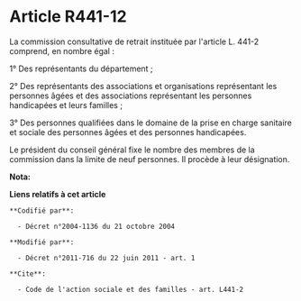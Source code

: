 # Article R441-12

La commission consultative de retrait instituée par l'article L. 441-2 comprend, en nombre égal : 

1° Des représentants du département ; 

2° Des représentants des associations et organisations représentant les personnes âgées et des associations représentant les
personnes handicapées et leurs familles ; 

3° Des personnes qualifiées dans le domaine de la prise en charge sanitaire et sociale des personnes âgées et des personnes
handicapées. 

Le président du conseil général fixe le nombre des membres de la commission dans la limite de neuf personnes. Il procède à
leur désignation.

**Nota:**



**Liens relatifs à cet article**

	**Codifié par**:

	  - Décret n°2004-1136 du 21 octobre 2004

	**Modifié par**:

	  - Décret n°2011-716 du 22 juin 2011 - art. 1

	**Cite**:

	  - Code de l'action sociale et des familles - art. L441-2
